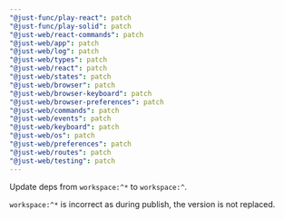 ```yaml
---
"@just-func/play-react": patch
"@just-func/play-solid": patch
"@just-web/react-commands": patch
"@just-web/app": patch
"@just-web/log": patch
"@just-web/types": patch
"@just-web/react": patch
"@just-web/states": patch
"@just-web/browser": patch
"@just-web/browser-keyboard": patch
"@just-web/browser-preferences": patch
"@just-web/commands": patch
"@just-web/events": patch
"@just-web/keyboard": patch
"@just-web/os": patch
"@just-web/preferences": patch
"@just-web/routes": patch
"@just-web/testing": patch
---
```


Update deps from `workspace:^*` to `workspace:^`.

`workspace:^*` is incorrect as during publish, the version is not replaced.
